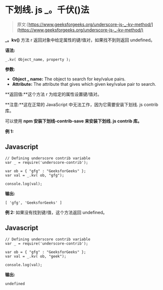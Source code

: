 # 下划线. js _。千伏()法

> 原文:[https://www.geeksforgeeks.org/underscore-js-_-kv-method/](https://www.geeksforgeeks.org/underscore-js-_-kv-method/)

**_。kv()** 方法 r 返回对象中给定属性的键/值对，如果找不到则返回 undefined。

**语法:**

```
_.kv( Object_name, property );
```

**参数:**

*   **Object _ name:** The object to search for key/value pairs.
*   **Attribute:** The attribute that gives which given key/value pair to search.

**返回值:**这个方法 r 为给定的属性设置键/值对。

**注意:**这在正常的 JavaScript 中无法工作，因为它需要安装下划线. js contrib 库。

可以使用 **npm 安装下划线-contrib-save 来安装下划线. js contrib 库。**

**例 1:**

## Javascript

```
// Defining underscore contrib variable
var _ = require('underscore-contrib'); 

var ob = { "gfg" : "GeeksforGeeks" };
var val = _.kv( ob, "gfg");

console.log(val);
```

**输出:**

```
[ 'gfg', 'GeeksforGeeks' ]
```

**例 2:** 如果没有找到键/值，这个方法返回 undefined。

## Javascript

```
// Defining underscore contrib variable
var _ = require('underscore-contrib'); 

var ob = { "gfg" : "GeeksforGeeks" };
var val = _.kv( ob, "geek");

console.log(val);
```

**输出:**

```
undefined
```